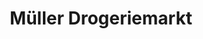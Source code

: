 ---
title: "Müller Drogeriemarkt"
url: /freiburg-im-breisgau/mueller-drogeriemarkt/
shop: Warenhaus
---